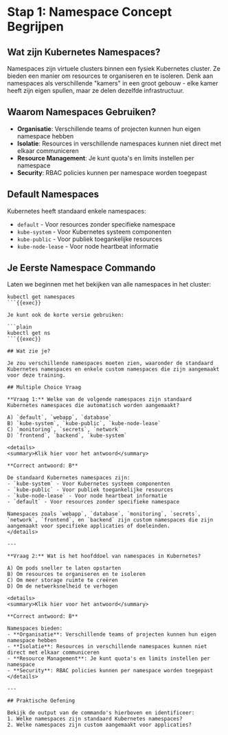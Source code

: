 # Stap 1: Namespace Concept Begrijpen

## Wat zijn Kubernetes Namespaces?

Namespaces zijn virtuele clusters binnen een fysiek Kubernetes cluster. Ze bieden een manier om resources te organiseren en te isoleren. Denk aan namespaces als verschillende "kamers" in een groot gebouw - elke kamer heeft zijn eigen spullen, maar ze delen dezelfde infrastructuur.

## Waarom Namespaces Gebruiken?

- **Organisatie**: Verschillende teams of projecten kunnen hun eigen namespace hebben
- **Isolatie**: Resources in verschillende namespaces kunnen niet direct met elkaar communiceren
- **Resource Management**: Je kunt quota's en limits instellen per namespace
- **Security**: RBAC policies kunnen per namespace worden toegepast

## Default Namespaces

Kubernetes heeft standaard enkele namespaces:
- `default` - Voor resources zonder specifieke namespace
- `kube-system` - Voor Kubernetes systeem componenten
- `kube-public` - Voor publiek toegankelijke resources
- `kube-node-lease` - Voor node heartbeat informatie

## Je Eerste Namespace Commando

Laten we beginnen met het bekijken van alle namespaces in het cluster:

```plain
kubectl get namespaces
```{{exec}}

Je kunt ook de korte versie gebruiken:

```plain
kubectl get ns
```{{exec}}

## Wat zie je?

Je zou verschillende namespaces moeten zien, waaronder de standaard Kubernetes namespaces en enkele custom namespaces die zijn aangemaakt voor deze training.

## Multiple Choice Vraag

**Vraag 1:** Welke van de volgende namespaces zijn standaard Kubernetes namespaces die automatisch worden aangemaakt?

A) `default`, `webapp`, `database`
B) `kube-system`, `kube-public`, `kube-node-lease`
C) `monitoring`, `secrets`, `network`
D) `frontend`, `backend`, `kube-system`

<details>
<summary>Klik hier voor het antwoord</summary>

**Correct antwoord: B**

De standaard Kubernetes namespaces zijn:
- `kube-system` - Voor Kubernetes systeem componenten
- `kube-public` - Voor publiek toegankelijke resources
- `kube-node-lease` - Voor node heartbeat informatie
- `default` - Voor resources zonder specifieke namespace

Namespaces zoals `webapp`, `database`, `monitoring`, `secrets`, `network`, `frontend`, en `backend` zijn custom namespaces die zijn aangemaakt voor specifieke applicaties of doeleinden.
</details>

---

**Vraag 2:** Wat is het hoofddoel van namespaces in Kubernetes?

A) Om pods sneller te laten opstarten
B) Om resources te organiseren en te isoleren
C) Om meer storage ruimte te creëren
D) Om de netwerksnelheid te verhogen

<details>
<summary>Klik hier voor het antwoord</summary>

**Correct antwoord: B**

Namespaces bieden:
- **Organisatie**: Verschillende teams of projecten kunnen hun eigen namespace hebben
- **Isolatie**: Resources in verschillende namespaces kunnen niet direct met elkaar communiceren
- **Resource Management**: Je kunt quota's en limits instellen per namespace
- **Security**: RBAC policies kunnen per namespace worden toegepast
</details>

---

## Praktische Oefening

Bekijk de output van de commando's hierboven en identificeer:
1. Welke namespaces zijn standaard Kubernetes namespaces?
2. Welke namespaces zijn custom aangemaakt voor applicaties?